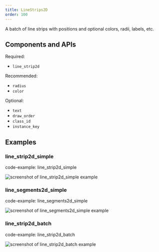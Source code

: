 ```yaml
---
title: LineStrips2D
order: 100
---
```


A batch of line strips with positions and optional colors, radii, labels, etc.

## Components and APIs

Required:
* `line_strip2d`

Recommended:
* `radius`
* `color`

Optional:
* `text`
* `draw_order`
* `class_id`
* `instance_key`

## Examples

### line_strip2d_simple

code-example: line_strip2d_simple

<picture>
  <source media="(max-width: 480px)" srcset="https://static.rerun.io/line_strip2d_simple/c4e6ce937544e66b497450fd64ac3ac2f244f0e1/480w.png">
  <source media="(max-width: 768px)" srcset="https://static.rerun.io/line_strip2d_simple/c4e6ce937544e66b497450fd64ac3ac2f244f0e1/768w.png">
  <source media="(max-width: 1024px)" srcset="https://static.rerun.io/line_strip2d_simple/c4e6ce937544e66b497450fd64ac3ac2f244f0e1/1024w.png">
  <source media="(max-width: 1200px)" srcset="https://static.rerun.io/line_strip2d_simple/c4e6ce937544e66b497450fd64ac3ac2f244f0e1/1200w.png">
  <img src="https://static.rerun.io/line_strip2d_simple/c4e6ce937544e66b497450fd64ac3ac2f244f0e1/full.png" alt="screenshot of line_strip2d_simple example">
</picture>

### line_segments2d_simple

code-example: line_segments2d_simple

<picture>
  <source media="(max-width: 480px)" srcset="https://static.rerun.io/line_segment2d_simple/53df596662dd9ffaaea5d09d091ef95220346c83/480w.png">
  <source media="(max-width: 768px)" srcset="https://static.rerun.io/line_segment2d_simple/53df596662dd9ffaaea5d09d091ef95220346c83/768w.png">
  <source media="(max-width: 1024px)" srcset="https://static.rerun.io/line_segment2d_simple/53df596662dd9ffaaea5d09d091ef95220346c83/1024w.png">
  <source media="(max-width: 1200px)" srcset="https://static.rerun.io/line_segment2d_simple/53df596662dd9ffaaea5d09d091ef95220346c83/1200w.png">
  <img src="https://static.rerun.io/line_segment2d_simple/53df596662dd9ffaaea5d09d091ef95220346c83/full.png" alt="screenshot of line_segments2d_simple example">
</picture>

### line_strip2d_batch

code-example: line_strip2d_batch

<picture>
  <source media="(max-width: 480px)" srcset="https://static.rerun.io/line_strip2d_batch/d8aae7ca3d6c3b0e3b636de60b8067fa2f0b6db9/480w.png">
  <source media="(max-width: 768px)" srcset="https://static.rerun.io/line_strip2d_batch/d8aae7ca3d6c3b0e3b636de60b8067fa2f0b6db9/768w.png">
  <source media="(max-width: 1024px)" srcset="https://static.rerun.io/line_strip2d_batch/d8aae7ca3d6c3b0e3b636de60b8067fa2f0b6db9/1024w.png">
  <source media="(max-width: 1200px)" srcset="https://static.rerun.io/line_strip2d_batch/d8aae7ca3d6c3b0e3b636de60b8067fa2f0b6db9/1200w.png">
  <img src="https://static.rerun.io/line_strip2d_batch/d8aae7ca3d6c3b0e3b636de60b8067fa2f0b6db9/full.png" alt="screenshot of line_strip2d_batch example">
</picture>

